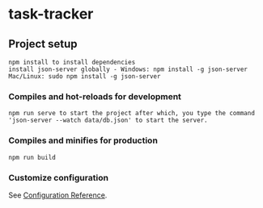 # task-tracker

## Project setup
```
npm install to install dependencies 
install json-server globally - Windows: npm install -g json-server Mac/Linux: sudo npm install -g json-server
```

### Compiles and hot-reloads for development
```
npm run serve to start the project after which, you type the command 'json-server --watch data/db.json' to start the server. 
```

### Compiles and minifies for production
```
npm run build
```

### Customize configuration
See [Configuration Reference](https://cli.vuejs.org/config/).
